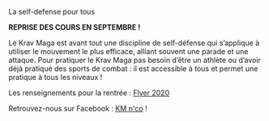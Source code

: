 La self-defense pour tous

**REPRISE DES COURS EN SEPTEMBRE !**

Le Krav Maga est avant tout une discipline de self-défense qui s’applique à utiliser le mouvement le plus efficace, alliant souvent une parade et une attaque. Pour pratiquer le Krav Maga pas besoin d’être un athlète ou d’avoir déjà pratiqué des sports de combat : il est accessible à tous et permet une pratique à tous les niveaux !

Les renseignements pour la rentrée : [Flyer 2020](/flyer-2020-nouveaux.pdf)

Retrouvez-nous sur Facebook : [KM n'co](https://www.facebook.com/KM-nCo-Krav-Maga-Montpellier-1997338813834734/) !
